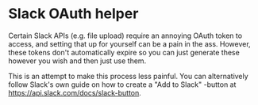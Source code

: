 # Slack OAuth helper

Certain Slack APIs (e.g. file upload) require an annoying OAuth token to access, and setting that up for yourself can be a pain in the ass. However, these tokens don't automatically expire so you can just generate these however you wish and then just use them.

This is an attempt to make this process less painful. You can alternatively follow Slack's own guide on how to create a "Add to Slack" -button at https://api.slack.com/docs/slack-button.
